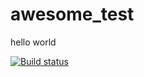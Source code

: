 # awesome_test
hello world

[![Build status](https://build.appcenter.ms/v0.1/apps/fc17be67-cea3-450b-a3e2-3d54d04ea2df/branches/master/badge)](https://appcenter.ms)
